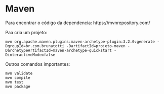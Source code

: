 <h1>Maven</h1>

<p>Para encontrar o código da dependencia: https://mvnrepository.com/</p>

<p>Paa cria um projeto:</p>
<code>mvn org.apache.maven.plugins:maven-archetype-plugin:3.2.0:generate -DgroupId=br.com.brunatotti -DartifactId=projeto-maven -DarchetypeArtifactId=maven-archetype-quickstart -DinteractiveMode=false</code>
<br>
<p>Outros comandos importantes:</p>
<code>mvn validate</code><br>
<code>mvn compile</code><br>
<code>mvn test</code><br>
<code>mvn package</code><br>
